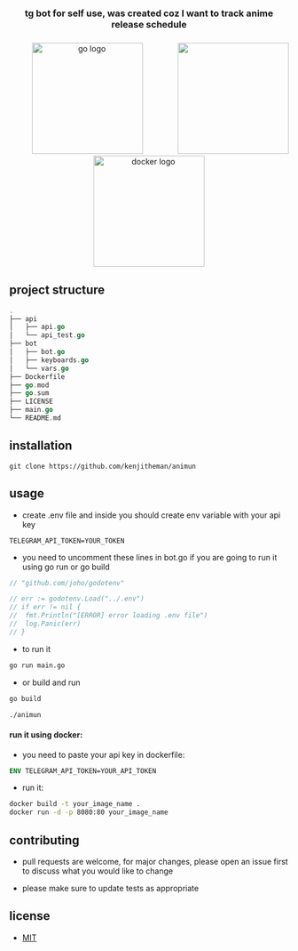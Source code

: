 <h3 align="center">tg bot for self use, was created coz I want to track anime release schedule</h3>

###

<img align="right" height="200" src="https://media.tenor.com/6VJldkd3beMAAAAC/kaori-miyazono-kousei-arima.gif"  />

###

<div align="center">
  <img src="https://cdn.jsdelivr.net/gh/devicons/devicon/icons/go/go-original.svg" height="200" alt="go logo"  />
  <img width="15" />
  <img src="https://cdn.jsdelivr.net/gh/devicons/devicon/icons/docker/docker-original.svg" height="200" alt="docker logo"  />
</div>

###

## project structure

```go
.
├── api
│   ├── api.go
│   └── api_test.go
├── bot
│   ├── bot.go
│   ├── keyboards.go
│   └── vars.go
├── Dockerfile
├── go.mod
├── go.sum
├── LICENSE
├── main.go
└── README.md
```

## installation

```shell
git clone https://github.com/kenjitheman/animun
```

## usage

- create .env file and inside you should create env variable with your api key

```.env
TELEGRAM_API_TOKEN=YOUR_TOKEN
```

- you need to uncomment these lines in bot.go if you are going to run it using go run or go build

```go
// "github.com/joho/godotenv"
```

```go
// err := godotenv.Load("../.env")
// if err != nil {
// 	fmt.Println("[ERROR] error loading .env file")
// 	log.Panic(err)
// }
```

- to run it

```sh
go run main.go
```

- or build and run

```sh
go build
```

```sh
./animun
```

#### run it using docker:

- you need to paste your api key in dockerfile:

```dockerfile
ENV TELEGRAM_API_TOKEN=YOUR_API_TOKEN
```

- run it:

```sh
docker build -t your_image_name .
docker run -d -p 8080:80 your_image_name
```

## contributing

- pull requests are welcome, for major changes, please open an issue first
to discuss what you would like to change

- please make sure to update tests as appropriate

## license

- [MIT](https://choosealicense.com/licenses/mit/)

